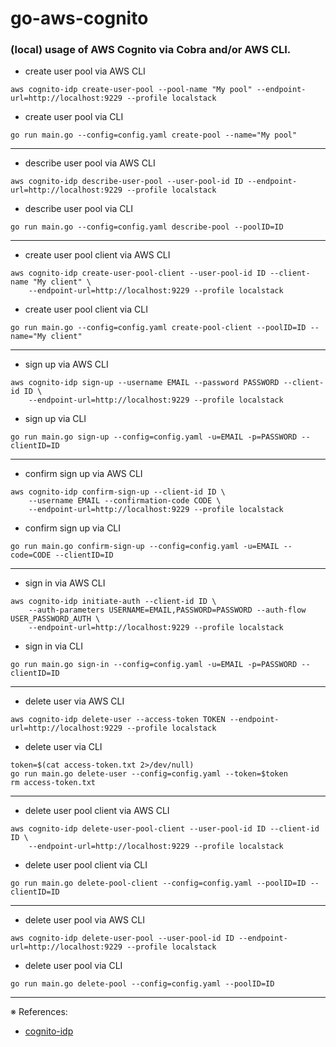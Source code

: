 # go-aws-cognito

### (local) usage of AWS Cognito via Cobra and/or AWS CLI.

- create user pool via AWS CLI
```
aws cognito-idp create-user-pool --pool-name "My pool" --endpoint-url=http://localhost:9229 --profile localstack
```
- create user pool via CLI
```
go run main.go --config=config.yaml create-pool --name="My pool"
```
---

- describe user pool via AWS CLI
```
aws cognito-idp describe-user-pool --user-pool-id ID --endpoint-url=http://localhost:9229 --profile localstack
```
- describe user pool via CLI
```
go run main.go --config=config.yaml describe-pool --poolID=ID
```
---

- create user pool client via AWS CLI
```
aws cognito-idp create-user-pool-client --user-pool-id ID --client-name "My client" \
    --endpoint-url=http://localhost:9229 --profile localstack
```
- create user pool client via CLI
```
go run main.go --config=config.yaml create-pool-client --poolID=ID --name="My client"
```
---

- sign up via AWS CLI
```
aws cognito-idp sign-up --username EMAIL --password PASSWORD --client-id ID \
    --endpoint-url=http://localhost:9229 --profile localstack
```
- sign up via CLI
```
go run main.go sign-up --config=config.yaml -u=EMAIL -p=PASSWORD --clientID=ID
```
---

- confirm sign up via AWS CLI
```
aws cognito-idp confirm-sign-up --client-id ID \
    --username EMAIL --confirmation-code CODE \
    --endpoint-url=http://localhost:9229 --profile localstack
```
- confirm sign up via CLI
```
go run main.go confirm-sign-up --config=config.yaml -u=EMAIL --code=CODE --clientID=ID
```
---

- sign in via AWS CLI
```
aws cognito-idp initiate-auth --client-id ID \
    --auth-parameters USERNAME=EMAIL,PASSWORD=PASSWORD --auth-flow USER_PASSWORD_AUTH \
    --endpoint-url=http://localhost:9229 --profile localstack
```
- sign in via CLI
```
go run main.go sign-in --config=config.yaml -u=EMAIL -p=PASSWORD --clientID=ID
```
---

- delete user via AWS CLI
```
aws cognito-idp delete-user --access-token TOKEN --endpoint-url=http://localhost:9229 --profile localstack
```
- delete user via CLI
```
token=$(cat access-token.txt 2>/dev/null)
go run main.go delete-user --config=config.yaml --token=$token
rm access-token.txt
```
---

- delete user pool client via AWS CLI
```
aws cognito-idp delete-user-pool-client --user-pool-id ID --client-id ID \
    --endpoint-url=http://localhost:9229 --profile localstack
```
- delete user pool client via CLI
```
go run main.go delete-pool-client --config=config.yaml --poolID=ID --clientID=ID
```
---

- delete user pool via AWS CLI
```
aws cognito-idp delete-user-pool --user-pool-id ID --endpoint-url=http://localhost:9229 --profile localstack
```
- delete user pool via CLI
```
go run main.go delete-pool --config=config.yaml --poolID=ID
```

---
※ References:
- [cognito-idp](https://awscli.amazonaws.com/v2/documentation/api/latest/reference/cognito-idp/index.html)
